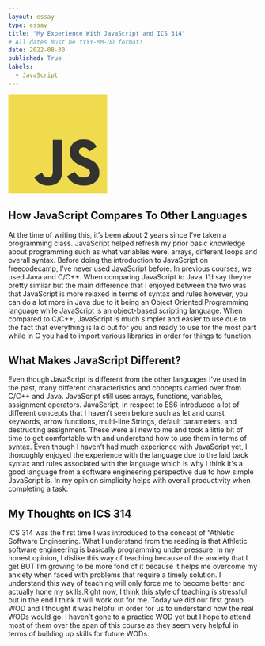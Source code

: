 ```yaml
---
layout: essay
type: essay
title: "My Experience With JavaScript and ICS 314"
# All dates must be YYYY-MM-DD format!
date: 2022-08-30
published: True
labels:
  - JavaScript
---
```


<img width="200px" class="rounded float-start pe-4" src="../img/JS.png">

<h2 id="How JavaScript Compares To Other Languages">How JavaScript Compares To Other Languages</h2>
At the time of writing this, it’s been about 2 years since I’ve taken a programming class. JavaScript helped refresh my prior basic knowledge about programming such as what variables were, arrays, different loops and overall syntax. Before doing the introduction to JavaScript on freecodecamp, I’ve never used JavaScript before. In previous courses, we used Java and C/C++. When comparing JavaScript to Java, I’d say they’re pretty similar but the main difference that I enjoyed between the two was that JavaScript is more relaxed in terms of syntax and rules however, you can do a lot more in Java due to it being an Object Oriented Programming language while JavaScript is an object-based scripting language. When compared to C/C++, JavaScript is much simpler and easier to use due to the fact that everything is laid out for you and ready to use for the most part while in C you had to import various libraries in order for things to function.
<h2 id="What Makes JavaScript Different?">What Makes JavaScript Different?</h2>
Even though JavaScript is different from the other languages I’ve used in the past, many different characteristics and concepts carried over from C/C++ and Java. JavaScript still uses arrays, functions, variables, assignment operators. JavaScript, in respect to ES6 introduced a lot of different concepts that I haven’t seen before such as let and const keywords, arrow functions, multi-line Strings, default parameters, and destructing assignment. These were all new to me and took a little bit of time to get comfortable with and understand how to use them in terms of syntax. Even though I haven’t had much experience with JavaScript yet, I thoroughly enjoyed the experience with the language due to the laid back syntax and rules associated with the language which is why I think it's a good language from a software engineering perspective due to how simple JavaScript is. In my opinion simplicity helps with overall productivity when completing a task. 
<h2 id="My Thoughts on ICS 314">My Thoughts on ICS 314</h2>
ICS 314 was the first time I was introduced to the concept of “Athletic Software Engineering. What I understand from the reading is that Athletic software engineering is basically programming under pressure. In my honest opinion, I dislike this way of teaching because of the anxiety that I get BUT I’m growing to be more fond of it because it helps me overcome my anxiety when faced with problems that require a timely solution. I understand this way of teaching will only force me to become better and actually hone my skills.Right now, I think this style of teaching is stressful but in the end I think it will work out for me. Today we did our first group WOD and I thought it was helpful in order for us to understand how the real WODs would go. I haven’t gone to a practice WOD yet but I hope to attend most of them over the span of this course as they seem very helpful in terms of building up skills for future WODs.


